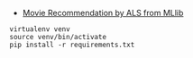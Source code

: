 * [Movie Recommendation by ALS from MLlib](https://github.com/faustineinsun/SparkPlayground/tree/master/Python/MovieRecMLlibALS)

```
virtualenv venv
source venv/bin/activate
pip install -r requirements.txt
```
